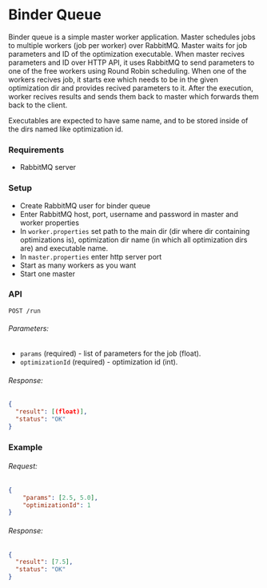 # Binder Queue

Binder queue is a simple master worker application. Master schedules jobs to multiple workers (job per worker) over RabbitMQ. Master waits for job parameters and ID of the optimization executable. When master recives parameters and ID over HTTP API, it uses RabbitMQ to send parameters to one of the free workers using Round Robin scheduling. When one of the workers recives job, it starts exe which needs to be in the given optimization dir and provides recived parameters to it. After the execution, worker recives results and sends them back to master which forwards them back to the client.

Executables are expected to have same name, and to be stored inside of the dirs named like optimization id.

### Requirements
  - RabbitMQ server

### Setup
  - Create RabbitMQ user for binder queue
  - Enter RabbitMQ host, port, username and password in master and worker properties
  - In `worker.properties` set path to the main dir (dir where dir containing optimizations is), optimization dir name (in which all optimization dirs are) and executable name.
  - In `master.properties` enter http server port
  - Start as many workers as you want
  - Start one master

### API
 ```
 POST /run
 ```
 ###### Parameters:
 - `params` (required) - list of parameters for the job (float).
 - `optimizationId` (required) - optimization id (int).
 
 
 ###### Response:
```JSON
{
  "result": [(float)],
  "status": "OK"
}
```

### Example
###### Request:
```JSON
{
	"params": [2.5, 5.0],
	"optimizationId": 1
}
```

###### Response:
```JSON
{
  "result": [7.5],
  "status": "OK"
}
````
